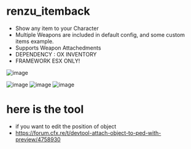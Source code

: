# renzu_itemback
- Show any item to your Character
- Multiple Weapons are included in default config, and some custom items example.
- Supports Weapon Attachedments
- DEPENDENCY : OX INVENTORY
- FRAMEWORK ESX ONLY!

![image](https://user-images.githubusercontent.com/82306584/197387181-ab0957b4-b432-4461-8cf1-ece436538472.png)

![image](https://user-images.githubusercontent.com/82306584/192984062-9d57d413-0d32-4bbc-ab5a-3e17c584cebd.png)
![image](https://user-images.githubusercontent.com/82306584/192984202-bdcc96bd-f764-4d7b-a8ea-9444cc8bc354.png)
![image](https://user-images.githubusercontent.com/82306584/192984478-f248d17d-7f96-4d4f-af65-a6cba585ee9c.png)


# here is the tool
- if you want to edit the position of object
- https://forum.cfx.re/t/devtool-attach-object-to-ped-with-preview/4758930
